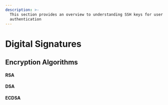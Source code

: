 ```yaml
---
description: >-
  This section provides an overview to understanding SSH keys for user
  authentication
---
```


# Digital Signatures

## Encryption Algorithms

#### RSA

#### DSA

#### ECDSA





